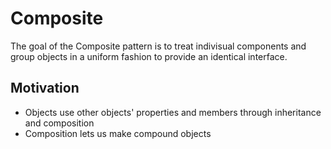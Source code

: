# Composite
The goal of the Composite pattern is to treat indivisual components and group objects in a uniform fashion to provide an identical interface.

## Motivation
- Objects use other objects' properties and members through inheritance and composition
- Composition lets us make compound objects
